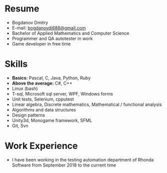 # Resume
* Bogdanov Dmitry
* E-mail: bogdanovdi888@gmail.com
* Bachelor of Applied Mathematics and Computer Science
* Programmer and QA autotester in work
* Game developer in free time

# Skills
* **Basics:** Pascal, C, Java, Python, Ruby
* **Above the average:** C#, C++
* Linux (bash)
* T-sql, Microsoft sql server, WPF, Windows forms
* Unit tests, Selenium, cpputest
* Linear algebra, Discrete mathematics, Mathematical / functional analysis
* Algorithms and data structures
* Design patterns
* Unity3d, Monogame framework, SFML
* Git, Svn

# Work Experience
* I have been working in the testing automation department of Rhonda Software from September 2018 to the current time
